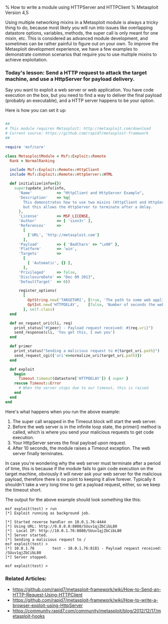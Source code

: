% How to write a module using HTTPServer and HTTPClient
% Metasploit Version 4,5

Using multiple networking mixins in a Metasploit module is always a tricky thing to do, because most likely you will run into issues like overlapping datastore options, variables, methods, the super call is only meant for one mixin, etc. This is considered as advanced module development, and sometimes can be rather painful to figure out on your own. To improve the Metasploit development experience, we have a few examples to demonstrate common scenarios that require you to use multiple mixins to achieve exploitation. 

### Today's lesson: Send a HTTP request to attack the target machine, and use a HttpServer for payload delivery.

Say you want to exploit a web server or web application. You have code execution on the box, but you need to find a way to deliver the final payload (probably an executable), and a HTTP server happens to be your option.

Here is how you can set it up:

```ruby

##
# This module requires Metasploit: http://metasploit.com/download
# Current source: https://github.com/rapid7/metasploit-framework
##

require 'msf/core'

class MetasploitModule < Msf::Exploit::Remote
  Rank = NormalRanking

  include Msf::Exploit::Remote::HttpClient
  include Msf::Exploit::Remote::HttpServer::HTML

  def initialize(info={})
    super(update_info(info,
      'Name'           => "HttpClient and HttpServer Example",
      'Description'    => %q{
        This demonstrates how to use two mixins (HttpClient and HttpServer) at the same time,
        but this allows the HttpServer to terminate after a delay.
      },
      'License'        => MSF_LICENSE,
      'Author'         => [ 'sinn3r' ],
      'References'     =>
        [
          ['URL', 'http://metasploit.com']
        ],
      'Payload'        => { 'BadChars' => "\x00" },
      'Platform'       => 'win',
      'Targets'        =>
        [
          [ 'Automatic', {} ],
        ],
      'Privileged'     => false,
      'DisclosureDate' => "Dec 09 2013",
      'DefaultTarget'  => 0))

      register_options(
        [
          OptString.new('TARGETURI', [true, 'The path to some web application', '/']),
          OptInt.new('HTTPDELAY',    [false, 'Number of seconds the web server will wait before termination', 10])
        ], self.class)
  end

  def on_request_uri(cli, req)
    print_status("#{peer} - Payload request received: #{req.uri}")
    send_response(cli, 'You get this, I own you')
  end

  def primer
    print_status("Sending a malicious request to #{target_uri.path}")
    send_request_cgi({'uri'=>normalize_uri(target_uri.path)})
  end

  def exploit
    begin
      Timeout.timeout(datastore['HTTPDELAY']) { super }
    rescue Timeout::Error
      # When the server stops due to our timeout, this is raised
    end
  end
end
```

Here's what happens when you run the above example:

1. The super call wrapped in the Timeout block will start the web server.
2. Before the web server is in the infinite loop state, the primer() method is called, which is where you send your malicious requests to get code execution.
3. Your HttpServer serves the final payload upon request.
4. After 10 seconds, the module raises a Timeout exception. The web server finally terminates.

In case you're wondering why the web server must terminate after a period of time, this is because if the module fails to gain code execution on the target machine, obviously it will never ask your web server for the malicious payload, therefore there is no point to keeping it alive forever. Typically it shouldn't take a very long time to get a payload request, either, so we keep the timeout short.

The output for the above example should look something like this:

```
msf exploit(test) > run
[*] Exploit running as background job.

[*] Started reverse handler on 10.0.1.76:4444 
[*] Using URL: http://0.0.0.0:8080/SUuv1qjZbCibL80
[*]  Local IP: http://10.0.1.76:8080/SUuv1qjZbCibL80
[*] Server started.
[*] Sending a malicious request to /
msf exploit(test) >
[*] 10.0.1.76        test - 10.0.1.76:8181 - Payload request received: /SUuv1qjZbCibL80
[*] Server stopped.

msf exploit(test) >
```

### Related Articles:

* https://github.com/rapid7/metasploit-framework/wiki/How-to-Send-an-HTTP-Request-Using-HTTPClient
* https://github.com/rapid7/metasploit-framework/wiki/How-to-write-a-browser-exploit-using-HttpServer
* https://community.rapid7.com/community/metasploit/blog/2012/12/17/metasploit-hooks